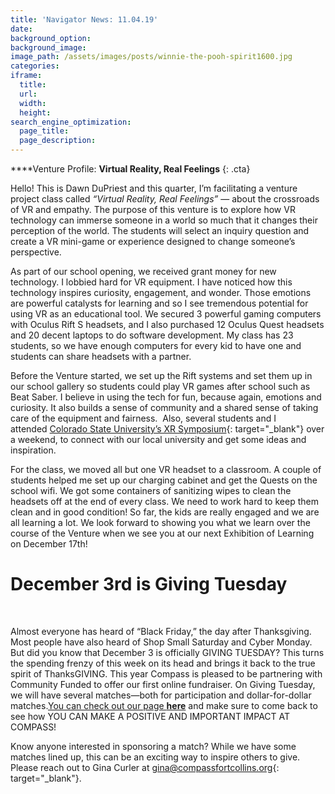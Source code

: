 ```yaml
---
title: 'Navigator News: 11.04.19'
date:
background_option:
background_image:
image_path: /assets/images/posts/winnie-the-pooh-spirit1600.jpg
categories:
iframe:
  title:
  url:
  width:
  height:
search_engine_optimization:
  page_title:
  page_description:
---
```


****Venture Profile:&nbsp;****Virtual Reality, Real Feelings****
{: .cta}

Hello\! This is Dawn DuPriest and this quarter, I’m facilitating a venture project class called&nbsp;*“Virtual Reality, Real Feelings”*&nbsp;— about the crossroads of VR and empathy. The purpose of this venture is to explore how VR technology can immerse someone in a world so much that it changes their perception of the world. The students will select an inquiry question and create a VR mini-game or experience designed to change someone’s perspective.

As part of our school opening, we received grant money for new technology. I lobbied hard for VR equipment. I have noticed how this technology inspires curiosity, engagement, and wonder. Those emotions are powerful catalysts for learning and so I see tremendous potential for using VR as an educational tool. We secured 3 powerful gaming computers with Oculus Rift S headsets, and I also purchased 12 Oculus Quest headsets and 20 decent laptops to do software development. My class has 23 students, so we have enough computers for every kid to have one and students can share headsets with a partner.

Before the Venture started, we set up the Rift systems and set them up in our school gallery so students could play VR games after school such as Beat Saber. I believe in using the tech for fun, because again, emotions and curiosity. It also builds a sense of community and a shared sense of taking care of the equipment and fairness.&nbsp; Also, several students and I attended&nbsp;[Colorado State University’s XR Symposium](https://compassfortcollins.us14.list-manage.com/track/click?u=f92353bb4e553c0be87c16d55&amp;id=6321a23b54&amp;e=d44f2694ec){: target="_blank"}&nbsp;over a weekend, to connect with our local university and get some ideas and inspiration.

For the class, we moved all but one VR headset to a classroom. A couple of students helped me set up our charging cabinet and get the Quests on the school wifi. We got some containers of sanitizing wipes to clean the headsets off at the end of every class. We need to work hard to keep them clean and in good condition\! So far, the kids are really engaged and we are all learning a lot. We look forward to showing you what we learn over the course of the Venture when we see you at our next Exhibition of Learning on December 17th\!

# ****December 3rd is Giving Tuesday****

&nbsp;

Almost everyone has heard of “Black Friday,” the day after Thanksgiving. Most people have also heard of Shop Small Saturday and Cyber Monday. But did you know that December 3 is officially GIVING TUESDAY? This turns the spending frenzy of this week on its head and brings it back to the true spirit of ThanksGIVING. This year Compass is pleased to be partnering with Community Funded to offer our first online fundraiser. On Giving Tuesday, we will have several matches—both for participation and dollar-for-dollar matches.[You can check out our page&nbsp;](__notset__)[**here**](__notset__)&nbsp;and make sure to come back to see how YOU CAN MAKE A POSITIVE AND IMPORTANT IMPACT AT COMPASS\!

Know anyone interested in sponsoring a match? While we have some matches lined up, this can be an exciting way to inspire others to give. Please reach out to Gina Curler at&nbsp;[gina@compassfortcollins.org](mailto:gina@compassfortcollins.org){: target="_blank"}.&nbsp;